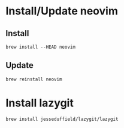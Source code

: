 # Install/Update neovim
## Install
```
brew install --HEAD neovim
```

## Update
```
brew reinstall neovim
```

# Install lazygit
```
brew install jesseduffield/lazygit/lazygit
```
